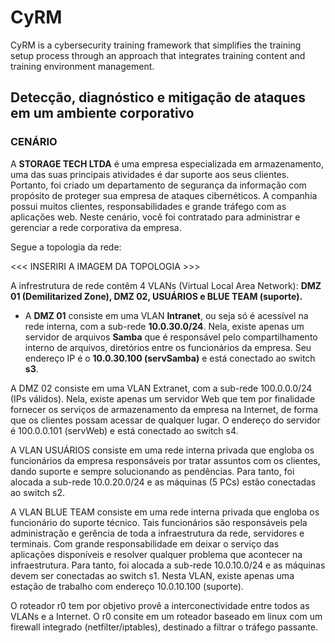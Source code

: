 # CyRM

CyRM is a cybersecurity training framework that simplifies the training setup process through an approach that integrates training content and training environment management.


## Detecção, diagnóstico e mitigação de ataques em um ambiente corporativo

### CENÁRIO

A **STORAGE TECH LTDA** é uma empresa especializada em armazenamento, uma das suas principais atividades é dar suporte aos seus clientes. Portanto, foi criado um departamento de segurança da informação com propósito de proteger sua empresa de ataques cibernéticos. A companhia possui muitos clientes, responsabilidades e grande tráfego com as aplicações web. Neste cenário, você foi contratado para administrar e gerenciar a rede corporativa da empresa.

Segue a topologia da rede:


<<<   INSERIRI A IMAGEM DA TOPOLOGIA    >>>


A infrestrutura de rede contêm 4 VLANs (Virtual Local Area Network): **DMZ 01 (Demilitarized Zone), DMZ 02, USUÁRIOS e BLUE TEAM (suporte).**

- A **DMZ 01** consiste em uma VLAN **Intranet**,  ou seja só é acessível na rede interna, com a sub-rede **10.0.30.0/24**. Nela, existe apenas um servidor de arquivos **Samba** que é responsável pelo compartilhamento interno de arquivos, diretórios entre os funcionários da empresa. Seu endereço IP é o **10.0.30.100 (servSamba)** e está conectado ao switch **s3**.

A DMZ 02 consiste em uma VLAN Extranet, com a sub-rede 100.0.0.0/24 (IPs válidos). Nela, existe apenas um servidor Web que tem por finalidade fornecer os serviços de armazenamento da empresa na Internet, de forma que os clientes possam acessar de qualquer lugar. O endereço do servidor é 100.0.0.101 (servWeb) e está conectado ao switch s4.

A VLAN USUÁRIOS consiste em uma rede interna privada que engloba os funcionários da empresa responsáveis por tratar assuntos com os clientes, dando suporte e sempre solucionando as pendências. Para tanto, foi alocada a sub-rede 10.0.20.0/24 e as máquinas (5 PCs) estão conectadas ao switch s2.

A VLAN BLUE TEAM consiste em uma rede interna privada que engloba os funcionário do suporte técnico. Tais funcionários são responsáveis pela administração e gerência de toda a infraestrutura da rede, servidores e terminais. Com grande responsabilidade em deixar o serviço das aplicações disponíveis e resolver qualquer problema que acontecer na infraestrutura. Para tanto, foi alocada a sub-rede 10.0.10.0/24 e as máquinas devem ser conectadas ao switch s1. Nesta VLAN, existe apenas uma estação de trabalho com endereço 10.0.10.100 (suporte).

O roteador r0 tem por objetivo provê a interconectividade entre todos as VLANs e a Internet. O r0 consite em um roteador baseado em linux com um firewall integrado (netfilter/iptables), destinado a filtrar o tráfego passante.
